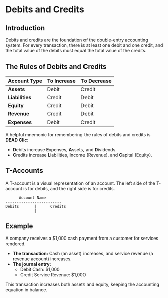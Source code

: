 # Debits and Credits

## Introduction

Debits and credits are the foundation of the double-entry accounting system. For every transaction, there is at least one debit and one credit, and the total value of the debits must equal the total value of the credits.

## The Rules of Debits and Credits

| Account Type | To Increase | To Decrease |
|---|---|---|
| **Assets** | Debit | Credit |
| **Liabilities** | Credit | Debit |
| **Equity** | Credit | Debit |
| **Revenue** | Credit | Debit |
| **Expenses** | Debit | Credit |

A helpful mnemonic for remembering the rules of debits and credits is **DEAD Clic**:
- **D**ebits increase **E**xpenses, **A**ssets, and **D**ividends.
- **C**redits increase **L**iabilities, **I**ncome (Revenue), and **C**apital (Equity).

## T-Accounts

A T-account is a visual representation of an account. The left side of the T-account is for debits, and the right side is for credits.

```
      Account Name
-------------------------
Debits       |      Credits
             |
```

## Example

A company receives a $1,000 cash payment from a customer for services rendered.

- **The transaction:** Cash (an asset) increases, and service revenue (a revenue account) increases.
- **The journal entry:**
  - Debit Cash: $1,000
  - Credit Service Revenue: $1,000

This transaction increases both assets and equity, keeping the accounting equation in balance.
